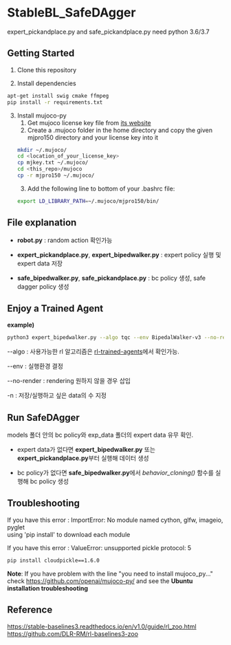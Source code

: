 # StableBL_SafeDAgger

expert_pickandplace.py and safe_pickandplace.py need python 3.6/3.7

## Getting Started

1. Clone this repository

2. Install dependencies
```sh
apt-get install swig cmake ffmpeg
pip install -r requirements.txt
```

3. Install mujoco-py
    1. Get mujoco license key file from <a href="https://www.roboti.us/license.html">its website</a>
    2. Create a .mujoco folder in the home directory and copy the given mjpro150 directory and your license key into it
      ```sh
      mkdir ~/.mujoco/
      cd <location_of_your_license_key>
      cp mjkey.txt ~/.mujoco/
      cd <this_repo>/mujoco
      cp -r mjpro150 ~/.mujoco/
      ```
    3. Add the following line to bottom of your .bashrc file: 
      ```sh
      export LD_LIBRARY_PATH=~/.mujoco/mjpro150/bin/
      ```

## File explanation

- **robot.py** : random action 확인가능

- **expert_pickandplace.py**, **expert_bipedwalker.py** : expert policy 실행 및 expert data 저장

- **safe_bipedwalker.py**, **safe_pickandplace.py** : bc policy 생성, safe dagger policy 생성

  

## Enjoy a Trained Agent

**example)**
```sh
python3 expert_bipedwalker.py --algo tqc --env BipedalWalker-v3 --no-render --folder rl-trained-agents/ -n 1000
```
--algo : 사용가능한 rl 알고리즘은 [rl-trained-agents](https://github.com/DLR-RM/rl-trained-agents)에서 확인가능.

--env : 실행환경 결정

--no-render : rendering 원하지 않을 경우 삽입

-n : 저장/실행하고 싶은 data의 수 지정



## Run SafeDAgger

models 폴더 안의 bc policy와 exp_data 폴더의 expert data 유무 확인. 

- expert data가 없다면  **expert_bipedwalker.py** 또는 **expert_pickandplace.py**부터 실행해 데이터 생성

- bc policy가 없다면 **safe_bipedwalker.py**에서 *behavior_cloning()* 함수를 실행해 bc policy 생성 




## Troubleshooting
If you have this error : ImportError: No module named cython, glfw, imageio, pyglet  
using 'pip install' to download each module

If you have this error : ValueError: unsupported pickle protocol: 5
```sh
pip install cloudpickle==1.6.0
```

**Note**: If you have problem with the line "you need to install mujoco_py..." 
check https://github.com/openai/mujoco-py/ and see the **Ubuntu installation troubleshooting**

## Reference
https://stable-baselines3.readthedocs.io/en/v1.0/guide/rl_zoo.html
https://github.com/DLR-RM/rl-baselines3-zoo

